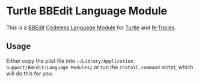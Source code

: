 Turtle BBEdit Language Module
=============================

This is a [BBEdit] [Codeless Language Module] for [Turtle] and [N-Triples].


Usage
-----

Either copy the plist file into `~/Library/Application Support/BBEdit/Language Modules/`
or run the `install.command` script, which will do this for you.



[BBEdit]: http://www.barebones.com/products/bbedit/
[Codeless Language Module]: http://www.barebones.com/support/bbedit/plugin_library.html
[Turtle]: http://www.w3.org/TR/turtle/
[N-Triples]: http://en.wikipedia.org/wiki/N-Triples
